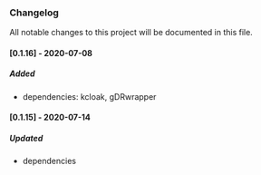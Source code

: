 <h3 align = "left"><strong>Changelog</strong></h3>

All notable changes to this project will be documented in this file.

#### [0.1.16] - 2020-07-08

##### Added
- dependencies: kcloak, gDRwrapper                                                                              


#### [0.1.15] - 2020-07-14

##### Updated
- dependencies
